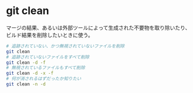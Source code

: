# git clean

マージの結果、あるいは外部ツールによって生成された不要物を取り除いたり、ビルド結果を削除したいときに使う。

```sh
# 追跡されていない、かつ無視されていないファイルを削除
git clean
# 追跡されていないファイルをすべて削除
git clean -d -f
# 無視されているファイルもすべて削除
git clean -d -x -f
# 何が消されるはずだったか知りたい
git clean -n -d
```
